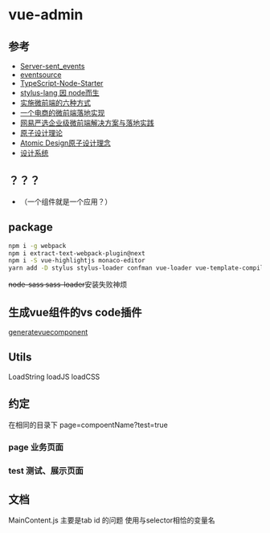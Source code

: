 # vue-admin

## 参考

- [Server-sent_events](https://developer.mozilla.org/en-US/docs/Web/API/Server-sent_events#Tools)
- [eventsource](https://github.com/EventSource/eventsource)
- [TypeScript-Node-Starter](https://github.com/microsoft/TypeScript-Node-Starter)
- [stylus-lang 因 node而生](http://stylus-lang.com/)
- [实施微前端的六种方式](https://segmentfault.com/a/1190000015566927)
- [一个电商的微前端落地实现](https://www.jianshu.com/p/81272689a134)
- [网易严选企业级微前端解决方案与落地实践](https://mp.weixin.qq.com/s/x2N-Y5xZV-XbrqxDT_wLKA)
- [原子设计理论](https://www.uisdc.com/atomic-design-theory)
- [Atomic Design原子设计理念](http://www.woshipm.com/pd/728887.html)
- [设计系统](https://zhuanlan.zhihu.com/p/33345487)

## ？？？

- （一个组件就是一个应用？）

## package

``` bash
npm i -g webpack
npm i extract-text-webpack-plugin@next
npm i -S vue-highlightjs monaco-editor
yarn add -D stylus stylus-loader confman vue-loader vue-template-compiler stylus stylus-loader postcss-loader postcss-flexbugs-fixes

```

~~node-sass sass-loader~~安装失败神烦

## 生成vue组件的vs code插件

[generatevuecomponent](https://marketplace.visualstudio.com/items?itemName=ShoneSingLone.generatevuecomponent)

## Utils

LoadString
loadJS
loadCSS

## 约定

在相同的目录下
page=compoentName?test=true

### page 业务页面

### test 测试、展示页面

## 文档

MainContent.js 主要是tab id 的问题 使用与selector相恰的变量名
